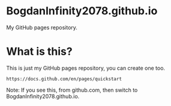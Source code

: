 # BogdanInfinity2078.github.io
My GitHub pages repository.

# What is this?
This is just my GitHub pages repository, you can create one too. 
```
https://docs.github.com/en/pages/quickstart
```

Note: If you see this, from github.com, then switch to BogdanInfinity2078.github.io.

